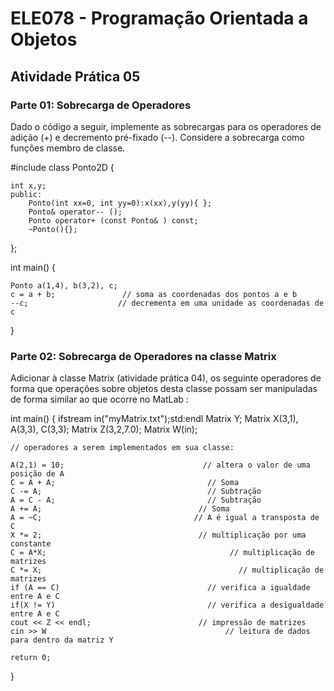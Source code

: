 # ELE078 - Programação Orientada a Objetos
## Atividade Prática 05

### Parte 01: Sobrecarga de Operadores
Dado o código a seguir, implemente as sobrecargas para os operadores de adição (+) e decremento pré-fixado (--). Considere a sobrecarga como funções membro de classe.

#include <iostream>
class Ponto2D {

    int x,y;
    public:
        Ponto(int xx=0, int yy=0):x(xx),y(yy){ };
        Ponto& operator-- ();
        Ponto operator+ (const Ponto& ) const;
        ~Ponto(){}; 
};

int main() {

    Ponto a(1,4), b(3,2), c;
    c = a + b;               // soma as coordenadas dos pontos a e b 
    --c;                    // decrementa em uma unidade as coordenadas de c
}

### Parte 02: Sobrecarga de Operadores na classe Matrix
Adicionar à classe Matrix (atividade prática 04), os seguinte operadores de forma que operações sobre objetos desta classe possam ser manipuladas de forma similar ao que ocorre no MatLab :

int main()
{
    ifstream in("myMatrix.txt");std:endl
    Matrix Y;
    Matrix X(3,1), A(3,3), C(3,3);
    Matrix Z(3,2,7.0);
    Matrix W(in);
    
    // operadores a serem implementados em sua classe:
    
    A(2,1) = 10;                               // altera o valor de uma posição de A
    C = A + A;                                  // Soma
    C -= A;                                     // Subtração       
    A = C - A;                                  // Subtração
    A += A;                                   // Soma
    A = ~C;                                  // A é igual a transposta de C
    X *= 2;                                   // multiplicação por uma constante
    C = A*X;                                         // multiplicação de matrizes
    C *= X;                                            // multiplicação de matrizes
    if (A == C)                                 // verifica a igualdade entre A e C
    if(X != Y)                                  // verifica a desigualdade entre A e C
    cout << Z << endl;                        // impressão de matrizes
    cin >> W                                        // leitura de dados para dentro da matriz Y 
  
    return 0;
}